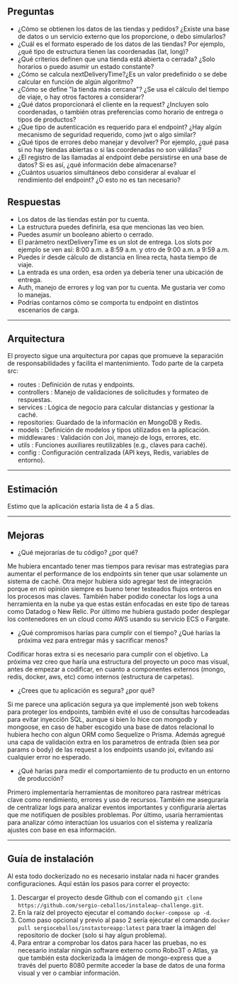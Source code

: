 ## Preguntas

- ¿Cómo se obtienen los datos de las tiendas y pedidos? ¿Existe una base de datos o un servicio externo que los proporcione, o debo simularlos?
- ¿Cuál es el formato esperado de los datos de las tiendas? Por ejemplo, ¿qué tipo de estructura tienen las coordenadas (lat, long)?
- ¿Qué criterios definen que una tienda está abierta o cerrada? ¿Solo horarios o puedo asumir un estado constante?
- ¿Cómo se calcula nextDeliveryTime?¿Es un valor predefinido o se debe calcular en función de algún algoritmo?
- ¿Cómo se define "la tienda más cercana"? ¿Se usa el cálculo del tiempo de viaje, o hay otros factores a considerar?
- ¿Qué datos proporcionará el cliente en la request? ¿Incluyen solo coordenadas, o también otras preferencias como horario de entrega o tipos de productos?
- ¿Que tipo de autenticación es requerido para el endpoint? ¿Hay algún mecanismo de seguridad requerido, como jwt o algo similar?
- ¿Qué tipos de errores debo manejar y devolver? Por ejemplo, ¿qué pasa si no hay tiendas abiertas o si las coordenadas no son válidas?
- ¿El registro de las llamadas al endpoint debe persistirse en una base de datos? Si es así, ¿qué información debe almacenarse?
- ¿Cuántos usuarios simultáneos debo considerar al evaluar el rendimiento del endpoint? ¿O esto no es tan necesario?

## Respuestas

- Los datos de las tiendas están por tu cuenta.
- La estructura puedes definirla, esa que mencionas las veo bien.
- Puedes asumir un booleano abierto o cerrado.
- El parámetro nextDeliveryTime es un slot de entrega. Los slots por ejemplo se ven así: 8:00 a.m. a 8:59 a.m. y otro de 9:00 a.m. a 9:59 a.m.
- Puedes ir desde cálculo de distancia en línea recta, hasta tiempo de viaje.
- La entrada es una orden, esa orden ya debería tener una ubicación de entrega.
- Auth, manejo de errores y log van por tu cuenta. Me gustaria ver como lo manejas.
- Podrías contarnos cómo se comporta tu endpoint en distintos escenarios de carga.

---

## Arquitectura

El proyecto sigue una arquitectura por capas que promueve la separación de responsabilidades y facilita el mantenimiento. Todo parte de la carpeta src:

- routes      : Definición de rutas y endpoints.
- controllers : Manejo de validaciones de solicitudes y formateo de respuestas.
- services    : Lógica de negocio para calcular distancias y gestionar la caché.
- repositories: Guardado de la información en MongoDB y Redis.
- models      : Definición de modelos y tipos utilizados en la aplicación.
- middlewares : Validación con Joi, manejo de logs, errores, etc.
- utils       : Funciones auxiliares reutilizables (e.g., claves para caché).
- config      : Configuración centralizada (API keys, Redis, variables de entorno).

---

## Estimación

Estimo que la aplicación estaría lista de 4 a 5 días.

---

## Mejoras

- ¿Qué mejorarías de tu código? ¿por qué?

Me hubiera encantado tener mas tiempos para revisar mas estrategias para aumentar el performance de los endpoints sin tener que usar solamente un sistema de caché. Otra mejor hubiera sido agregar test de integración porque en mi opinión siempre es bueno tener testeados flujos enteros en los procesos mas claves. También haber podido conectar los logs a una herramienta en la nube ya que estas están enfocadas en este tipo de tareas como Datadog o New Relic. Por último me hubiera gustado poder desplegar los contenedores en un cloud como AWS usando su servicio ECS o Fargate.

- ¿Qué compromisos harías para cumplir con el tiempo? ¿Qué harías la próxima vez para entregar más y sacrificar menos?

Codificar horas extra si es necesario para cumplir con el objetivo. La próxima vez creo que haría una estructura del proyecto un poco mas visual, antes de empezar a codificar, en cuanto a componentes externos (mongo, redis, docker, aws, etc) como internos (estructura de carpetas).

- ¿Crees que tu aplicación es segura? ¿por qué?

Si me parece una aplicación segura ya que implementé json web tokens para proteger los endpoints, también evité el uso de consultas harcodeadas para evitar inyección SQL, aunque si bien lo hice con mongodb y mongoose, en caso de haber escogido una base de datos relacional lo hubiera hecho con algun ORM como Sequelize o Prisma. Además agregué una capa de validación extra en los parametros de entrada (bien sea por params o body) de las request a los endpoints usando joi, evitando asi cualquier error no esperado.

- ¿Qué harías para medir el comportamiento de tu producto en un entorno de producción?

Primero implementaría herramientas de monitoreo para rastrear métricas clave como rendimiento, errores y uso de recursos. También me aseguraría de centralizar logs para analizar eventos importantes y configuraría alertas que me notifiquen de posibles problemas. Por último, usaría herramientas para analizar cómo interactúan los usuarios con el sistema y realizaría ajustes con base en esa información.

---

## Guía de instalación

Al esta todo dockerizado no es necesario instalar nada ni hacer grandes configuraciones. Aquí están los pasos para correr el proyecto:

1. Descargar el proyecto desde Github con el comando `git clone https://github.com/sergio-ceballos/instaleap-challenge.git`.
2. En la raíz del proyecto ejecutar el comando `docker-compose up -d`.
3. Como paso opcional y previo al paso 2 sería ejecutar el comando `docker pull sergioceballos/instastoreapp:latest` para traer la imágen del repositorio de docker (solo si hay algun problema).
4. Para entrar a comprobar los datos para hacer las pruebas, no es necesario instalar ningún software externo como Robo3T o Atlas, ya que también esta dockerizada la imágen de mongo-express que a través del puerto 8080 permite
acceder la base de datos de una forma visual y ver o cambiar información.

